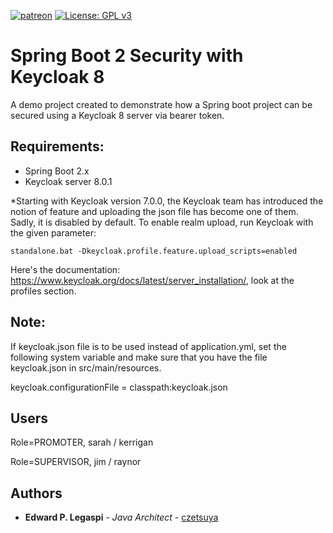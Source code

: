 [![patreon](https://c5.patreon.com/external/logo/become_a_patron_button.png)](https://www.patreon.com/bePatron?u=12280211)
[![License: GPL v3](https://img.shields.io/badge/License-GPLv3-blue.svg)](https://www.gnu.org/licenses/gpl-3.0)

# Spring Boot 2 Security with Keycloak 8

A demo project created to demonstrate how a Spring boot project can be secured using a Keycloak 8 server via bearer token.

## Requirements:

- Spring Boot 2.x
- Keycloak server 8.0.1

*Starting with Keycloak version 7.0.0, the Keycloak team has introduced the notion of feature and uploading the json file has become one of them. 
Sadly, it is disabled by default. To enable realm upload, run Keycloak with the given parameter:

```
standalone.bat -Dkeycloak.profile.feature.upload_scripts=enabled
```

Here's the documentation: https://www.keycloak.org/docs/latest/server_installation/, look at the profiles section.

## Note:

If keycloak.json file is to be used instead of application.yml, set the following system variable and make sure that you have the file keycloak.json in src/main/resources.

keycloak.configurationFile = classpath:keycloak.json

## Users

Role=PROMOTER, sarah / kerrigan

Role=SUPERVISOR, jim / raynor

## Authors

 * **Edward P. Legaspi** - *Java Architect* - [czetsuya](https://github.com/czetsuya)
